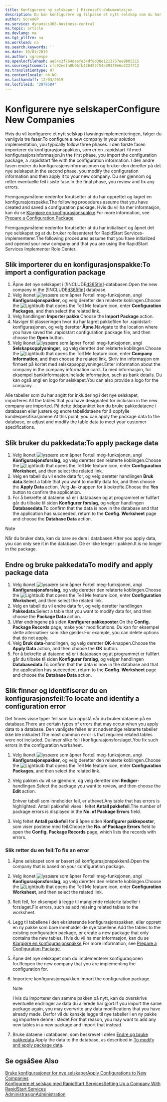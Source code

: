 ```yaml
---
title: Konfigurere ny selskaper | Microsoft-dokumentasjon
description: Du kan konfigurere og tilpasse et nytt selskap som du har opprettet. Hvis du vil finjustere implementeringen, fortsetter du i tre faser for å fullføre konfigurasjonen.
author: SorenGP
ms.service: dynamics365-business-central
ms.topic: article
ms.devlang: na
ms.tgt_pltfrm: na
ms.workload: na
ms.search.keywords: ''
ms.date: 10/01/2019
ms.author: sgroespe
ms.openlocfilehash: ae54c2f764deafe34df8d38e1213757ee9b05515
ms.sourcegitcommit: cfc92eefa8b06fb426482f54e393f0e6e222f712
ms.translationtype: HT
ms.contentlocale: nb-NO
ms.lasthandoff: 12/03/2019
ms.locfileid: "2878584"
---
```

# <a name="configure-new-companies"></a><span data-ttu-id="e7416-104">Konfigurere nye selskaper</span><span class="sxs-lookup"><span data-stu-id="e7416-104">Configure New Companies</span></span>
<span data-ttu-id="e7416-105">Hvis du vil konfigurere et nytt selskap i løsningsimplementeringen, følger du vanligvis tre faser.</span><span class="sxs-lookup"><span data-stu-id="e7416-105">To configure a new company in your solution implementation, you typically follow three phases.</span></span> <span data-ttu-id="e7416-106">I den første fasen importerer du konfigurasjonspakken, som er en .rapidstart-fil med konfigurasjonsinformasjon.</span><span class="sxs-lookup"><span data-stu-id="e7416-106">In the first phase, you import the configuration package, a .rapidstart file with the configuration information.</span></span> <span data-ttu-id="e7416-107">I den andre fasen endrer du konfigurasjonsinformasjonen og bruker den deretter på det nye selskapet.</span><span class="sxs-lookup"><span data-stu-id="e7416-107">In the second phase, you modify the configuration information and then apply it to your new company.</span></span> <span data-ttu-id="e7416-108">Du ser gjennom og retter eventuelle feil i siste fase.</span><span class="sxs-lookup"><span data-stu-id="e7416-108">In the final phase, you review and fix any errors.</span></span>  

<span data-ttu-id="e7416-109">Fremgangsmåtene nedenfor forutsetter at du har opprettet og lagret en konfigurasjonspakke.</span><span class="sxs-lookup"><span data-stu-id="e7416-109">The following procedures assume that you have created and saved a configuration package.</span></span> <span data-ttu-id="e7416-110">Hvis du vil ha mer informasjon, kan du se [Klargjøre en konfigurasjonspakke](admin-how-to-prepare-a-configuration-package.md).</span><span class="sxs-lookup"><span data-stu-id="e7416-110">For more information, see [Prepare a Configuration Package](admin-how-to-prepare-a-configuration-package.md).</span></span>  

<span data-ttu-id="e7416-111">Fremgangsmåtene nedenfor forutsetter at du har initialisert og åpnet det nye selskapet og at du bruker rollesenteret for RapidStart Services-implementerer.</span><span class="sxs-lookup"><span data-stu-id="e7416-111">The following procedures assume that you have initialized and opened your new company and that you are using the RapidStart Services Implementer Role Center.</span></span>

## <a name="to-import-a-configuration-package"></a><span data-ttu-id="e7416-112">Slik importerer du en konfigurasjonspakke:</span><span class="sxs-lookup"><span data-stu-id="e7416-112">To import a configuration package</span></span>  
1. <span data-ttu-id="e7416-113">Åpne det nye selskapet i [!INCLUDE[d365fin](includes/d365fin_md.md)]-databasen.</span><span class="sxs-lookup"><span data-stu-id="e7416-113">Open the new company in the [!INCLUDE[d365fin](includes/d365fin_md.md)] database.</span></span>  
2. <span data-ttu-id="e7416-114">Velg ikonet ![lyspære som åpner Fortell meg-funksjonen](media/ui-search/search_small.png "Fortell hva du vil gjøre"), angi **Konfigurasjonspakker**, og velg deretter den relaterte koblingen.</span><span class="sxs-lookup"><span data-stu-id="e7416-114">Choose the ![Lightbulb that opens the Tell Me feature](media/ui-search/search_small.png "Tell me what you want to do") icon, enter **Configuration Packages**, and then select the related link.</span></span>  
3. <span data-ttu-id="e7416-115">Velg handlingen **Importer pakke**.</span><span class="sxs-lookup"><span data-stu-id="e7416-115">Choose the **Import Package** action.</span></span>  
4. <span data-ttu-id="e7416-116">Naviger til plasseringen hvor du har lagret pakkefilen for .rapidstart-konfigurasjonen, og velg deretter **Åpne**.</span><span class="sxs-lookup"><span data-stu-id="e7416-116">Navigate to the location where you have saved the .rapidstart configuration package file, and then choose the **Open** button.</span></span>  
5. <span data-ttu-id="e7416-117">Velg ikonet ![lyspære som åpner Fortell meg-funksjonen](media/ui-search/search_small.png "Fortell hva du vil gjøre"), angi **Selskapsopplysninger**, og velg deretter den relaterte koblingen.</span><span class="sxs-lookup"><span data-stu-id="e7416-117">Choose the ![Lightbulb that opens the Tell Me feature](media/ui-search/search_small.png "Tell me what you want to do") icon, enter **Company Information**, and then choose the related link.</span></span> <span data-ttu-id="e7416-118">Skriv inn informasjon om firmaet på kortet med selskapsopplysninger.</span><span class="sxs-lookup"><span data-stu-id="e7416-118">Enter information about the company in the company information card.</span></span> <span data-ttu-id="e7416-119">Ta med informasjon, for eksempel bankinformasjon.</span><span class="sxs-lookup"><span data-stu-id="e7416-119">Include information, such as bank details.</span></span> <span data-ttu-id="e7416-120">Du kan også angi en logo for selskapet.</span><span class="sxs-lookup"><span data-stu-id="e7416-120">You can also provide a logo for the company.</span></span>  

<span data-ttu-id="e7416-121">Alle tabeller som du har angitt for inkludering i det nye selskapet, importeres.</span><span class="sxs-lookup"><span data-stu-id="e7416-121">All the tables that you have designated for inclusion in the new company are imported.</span></span> <span data-ttu-id="e7416-122">På dette tidspunktet kan du bruke pakkedataene i databasen eller justere og endre tabelldataene for å oppfylle kundespesifikasjonene.</span><span class="sxs-lookup"><span data-stu-id="e7416-122">At this point, you can apply the package data to the database, or adjust and modify the table data to meet your customer specifications.</span></span>  

## <a name="to-apply-package-data"></a><span data-ttu-id="e7416-123">Slik bruker du pakkedata:</span><span class="sxs-lookup"><span data-stu-id="e7416-123">To apply package data</span></span>  
1. <span data-ttu-id="e7416-124">Velg ikonet ![lyspære som åpner Fortell meg-funksjonen](media/ui-search/search_small.png "Fortell hva du vil gjøre"), angi **Konfigurasjonsforslag**, og velg deretter den relaterte koblingen.</span><span class="sxs-lookup"><span data-stu-id="e7416-124">Choose the ![Lightbulb that opens the Tell Me feature](media/ui-search/search_small.png "Tell me what you want to do") icon, enter **Configuration Worksheet**, and then select the related link.</span></span>  
2. <span data-ttu-id="e7416-125">Velg en tabell du vil endre data for, og velg deretter handlingen **Bruk data**.</span><span class="sxs-lookup"><span data-stu-id="e7416-125">Select a table that you want to modify data for, and then choose the **Apply Data** action.</span></span> <span data-ttu-id="e7416-126">Velg **Ja**-knappen for å bekrefte.</span><span class="sxs-lookup"><span data-stu-id="e7416-126">Choose the **Yes** button to confirm the application.</span></span>
3. <span data-ttu-id="e7416-127">For å bekrefte at dataene nå er i databasen og at programmet er fullført går du tilbake til siden **Konfigurer forslag**, og velger handlingen **Databasedata**.</span><span class="sxs-lookup"><span data-stu-id="e7416-127">To confirm that the data is now in the database and that the application has succeeded, return to the **Config. Worksheet** page and choose the **Database Data** action.</span></span>  

> [!NOTE]  
>  <span data-ttu-id="e7416-128">Når du bruker data, kan du bare se dem i databasen.</span><span class="sxs-lookup"><span data-stu-id="e7416-128">After you apply data, you can only see it in the database.</span></span> <span data-ttu-id="e7416-129">De er ikke lenger i pakken.</span><span class="sxs-lookup"><span data-stu-id="e7416-129">It is no longer in the package.</span></span>  

## <a name="to-modify-and-apply-package-data"></a><span data-ttu-id="e7416-130">Endre og bruke pakkedata</span><span class="sxs-lookup"><span data-stu-id="e7416-130">To modify and apply package data</span></span>  
1. <span data-ttu-id="e7416-131">Velg ikonet ![lyspære som åpner Fortell meg-funksjonen](media/ui-search/search_small.png "Fortell hva du vil gjøre"), angi **Konfigurasjonsforslag**, og velg deretter den relaterte koblingen.</span><span class="sxs-lookup"><span data-stu-id="e7416-131">Choose the ![Lightbulb that opens the Tell Me feature](media/ui-search/search_small.png "Tell me what you want to do") icon, enter **Configuration Worksheet**, and then select the related link.</span></span>  
2. <span data-ttu-id="e7416-132">Velg en tabell du vil endre data for, og velg deretter handlingen **Pakkedata**.</span><span class="sxs-lookup"><span data-stu-id="e7416-132">Select a table that you want to modify data for, and then choose the **Package Data** action.</span></span>  
3. <span data-ttu-id="e7416-133">Utfør endringene på siden **Konfigurer pakkeposter**.</span><span class="sxs-lookup"><span data-stu-id="e7416-133">On the **Config. Package Records** page, make your modifications.</span></span> <span data-ttu-id="e7416-134">Du kan for eksempel slette alternativer som ikke gjelder.</span><span class="sxs-lookup"><span data-stu-id="e7416-134">For example, you can delete options that do not apply.</span></span>  
4. <span data-ttu-id="e7416-135">Velg **Bruk data**-handlingen, og velg deretter **OK**-knappen.</span><span class="sxs-lookup"><span data-stu-id="e7416-135">Choose the **Apply Data** action, and then choose the **OK** button.</span></span>  
5. <span data-ttu-id="e7416-136">For å bekrefte at dataene nå er i databasen og at programmet er fullført går du tilbake til siden **Konfigurer forslag**, og velger handlingen **Databasedata**.</span><span class="sxs-lookup"><span data-stu-id="e7416-136">To confirm that the data is now in the database and that the application has succeeded, return to the **Config. Worksheet** page and choose the **Database Data** action.</span></span>  

## <a name="to-locate-and-identify-a-configuration-error"></a><span data-ttu-id="e7416-137">Slik finner og identifiserer du en konfigurasjonsfeil:</span><span class="sxs-lookup"><span data-stu-id="e7416-137">To locate and identify a configuration error</span></span>  
<span data-ttu-id="e7416-138">Det finnes visse typer feil som kan oppstå når du bruker dataene på en database.</span><span class="sxs-lookup"><span data-stu-id="e7416-138">There are certain types of errors that may occur when you apply data to a database.</span></span> <span data-ttu-id="e7416-139">Den vanligste feilen er at nødvendige relaterte tabeller ikke ble inkludert.</span><span class="sxs-lookup"><span data-stu-id="e7416-139">The most common error is that required related tables were not included.</span></span> <span data-ttu-id="e7416-140">Du løser slike feil i konfigurasjonsforslaget.</span><span class="sxs-lookup"><span data-stu-id="e7416-140">You fix such errors in the configuration worksheet.</span></span>

1. <span data-ttu-id="e7416-141">Velg ikonet ![lyspære som åpner Fortell meg-funksjonen](media/ui-search/search_small.png "Fortell hva du vil gjøre"), angi **Konfigurasjonspakker**, og velg deretter den relaterte koblingen.</span><span class="sxs-lookup"><span data-stu-id="e7416-141">Choose the ![Lightbulb that opens the Tell Me feature](media/ui-search/search_small.png "Tell me what you want to do") icon, enter **Configuration Packages**, and then select the related link.</span></span>  
2. <span data-ttu-id="e7416-142">Velg pakken du vil se gjennom, og velg deretter den **Rediger**-handlingen.</span><span class="sxs-lookup"><span data-stu-id="e7416-142">Select the package you want to review, and then choose the **Edit** action.</span></span>  

    <span data-ttu-id="e7416-143">Enhver tabell som inneholder feil, er uthevet.</span><span class="sxs-lookup"><span data-stu-id="e7416-143">Any table that has errors is highlighted.</span></span> <span data-ttu-id="e7416-144">Antall pakkefeil vises i feltet **Antall pakkefeil**.</span><span class="sxs-lookup"><span data-stu-id="e7416-144">The number of package errors is displayed in the **No. of Package Errors** field.</span></span>  

3. <span data-ttu-id="e7416-145">Velg feltet **Antall pakkefeil** for å åpne siden **Konfigurer pakkeposter**, som viser postene med feil.</span><span class="sxs-lookup"><span data-stu-id="e7416-145">Choose the **No. of Package Errors** field to open the **Config. Package Records** page, which lists the records with errors.</span></span>  

### <a name="to-fix-an-error"></a><span data-ttu-id="e7416-146">Slik retter du en feil:</span><span class="sxs-lookup"><span data-stu-id="e7416-146">To fix an error</span></span>  
1. <span data-ttu-id="e7416-147">Åpne selskapet som er basert på konfigurasjonspakkenå.</span><span class="sxs-lookup"><span data-stu-id="e7416-147">Open the company that is based on your configuration package.</span></span>  
2. <span data-ttu-id="e7416-148">Velg ikonet ![lyspære som åpner Fortell meg-funksjonen](media/ui-search/search_small.png "Fortell hva du vil gjøre"), angi **Konfigurasjonsforslag**, og velg deretter den relaterte koblingen.</span><span class="sxs-lookup"><span data-stu-id="e7416-148">Choose the ![Lightbulb that opens the Tell Me feature](media/ui-search/search_small.png "Tell me what you want to do") icon, enter **Configuration Worksheet**, and then select the related link.</span></span>  
3. <span data-ttu-id="e7416-149">Rett feil, for eksempel å legge til manglende relaterte tabeller i forslaget.</span><span class="sxs-lookup"><span data-stu-id="e7416-149">Fix errors, such as add missing related tables to the worksheet.</span></span>  
4. <span data-ttu-id="e7416-150">Legg til tabellene i den eksisterende konfigurasjonspakken, eller opprett en ny pakke som bare inneholder de nye tabellene.</span><span class="sxs-lookup"><span data-stu-id="e7416-150">Add the tables to the existing configuration package, or create a new package that only contains the new tables.</span></span> <span data-ttu-id="e7416-151">Hvis du vil ha mer informasjon, kan du se [Klargjøre en konfigurasjonspakke](admin-how-to-prepare-a-configuration-package.md).</span><span class="sxs-lookup"><span data-stu-id="e7416-151">For more information, see [Prepare a Configuration Package](admin-how-to-prepare-a-configuration-package.md).</span></span>  
5. <span data-ttu-id="e7416-152">Åpne det nye selskapet som du implementerer konfigurasjonen for.</span><span class="sxs-lookup"><span data-stu-id="e7416-152">Reopen the new company that you are implementing the configuration for.</span></span>  
6. <span data-ttu-id="e7416-153">Importere konfigurasjonspakken.</span><span class="sxs-lookup"><span data-stu-id="e7416-153">Import the configuration package.</span></span>  

    > [!NOTE]  
    >  <span data-ttu-id="e7416-154">Hvis du importerer den samme pakken på nytt, kan du overskrive eventuelle endringer av data du allerede har gjort.</span><span class="sxs-lookup"><span data-stu-id="e7416-154">If you import the same package again, you may overwrite any data modifications that you have already made.</span></span> <span data-ttu-id="e7416-155">Derfor vil du kanskje legge til nye tabeller i en ny pakke og importere denne i stedet.</span><span class="sxs-lookup"><span data-stu-id="e7416-155">For that reason, you may want to add any new tables in a new package and import that instead.</span></span>  

7. <span data-ttu-id="e7416-156">Bruke dataene i databasen, som beskrevet i delen [Endre og bruke pakkedata](admin-how-to-configure-new-companies.md#to-modify-and-apply-package-data).</span><span class="sxs-lookup"><span data-stu-id="e7416-156">Apply the data to the database, as described in [To modify and apply package data](admin-how-to-configure-new-companies.md#to-modify-and-apply-package-data).</span></span>

## <a name="see-also"></a><span data-ttu-id="e7416-157">Se også</span><span class="sxs-lookup"><span data-stu-id="e7416-157">See Also</span></span>  
[<span data-ttu-id="e7416-158">Bruke konfigurasjoner for nye selskaper</span><span class="sxs-lookup"><span data-stu-id="e7416-158">Apply Configurations to New Companies</span></span>](admin-apply-configuration-to-new-companies.md)  
[<span data-ttu-id="e7416-159">Konfigurere et selskap med RapidStart Services</span><span class="sxs-lookup"><span data-stu-id="e7416-159">Setting Up a Company With RapidStart Services</span></span>](admin-set-up-a-company-with-rapidstart.md)  
[<span data-ttu-id="e7416-160">Administrasjon</span><span class="sxs-lookup"><span data-stu-id="e7416-160">Administration</span></span>](admin-setup-and-administration.md)
